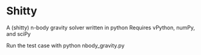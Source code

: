 Shitty
======

A (shitty) n-body gravity solver written in python
Requires vPython, numPy, and sciPy

Run the test case with python nbody_gravity.py
